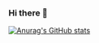 ### Hi there 👋

[![Anurag's GitHub stats](https://github-readme-stats.vercel.app/api?username=admin360bug)](https://github.com/anuraghazra/github-readme-stats)


<!--
**admin360bug/admin360bug** is a ✨ _special_ ✨ repository because its `README.md` (this file) appears on your GitHub profile.
Here are some ideas to get you started:

- 🔭 I’m currently working on ...
- 🌱 I’m currently learning ...
- 👯 I’m looking to collaborate on ...
- 🤔 I’m looking for help with ...
- 💬 Ask me about ...
- 📫 How to reach me: ...
- 😄 Pronouns: ...
- ⚡ Fun fact: ...
-->
